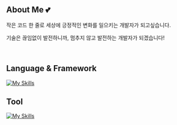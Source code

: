 ## About Me 💕
작은 코드 한 줄로 세상에 긍정적인 변화를 일으키는 개발자가 되고싶습니다.

기술은 끊임없이 발전하니까, 멈추지 않고 발전하는 개발자가 되겠습니다!

<br>

## Language & Framework

[![My Skills](https://skillicons.dev/icons?i=html,css,js,java,c,react)](https://skillicons.dev)

## Tool

[![My Skills](https://skillicons.dev/icons?i=androidstudio,eclipse,figma,notion,ps,vscode,visualstudio)](https://skillicons.dev)

